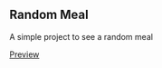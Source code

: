 ## Random Meal

A simple project to see a random meal

[Preview](https://relaxed-wilson-42d361.netlify.com/)